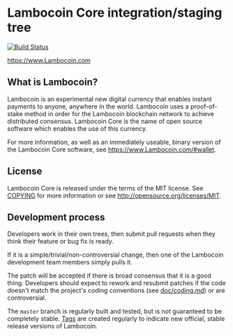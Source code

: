 Lambocoin Core integration/staging tree
=====================================

[![Build Status](https://travis-ci.org/LambocoinFoundation/Lambocoin.svg?branch=master)](https://travis-ci.org/LambocoinFoundation/Lambocoin)

https://www.Lambocoin.com

What is Lambocoin?
----------------

Lambocoin is an experimental new digital currency that enables instant payments to
anyone, anywhere in the world. Lambocoin uses a proof-of-stake method in order for
the Lambocoin blockchain network to achieve distributed consensus. Lambocoin Core is
the name of open source software which enables the use of this currency.

For more information, as well as an immediately useable, binary version of the
Lambocoin Core software, see https://www.Lambocoin.com/#wallet.

License
-------

Lambocoin Core is released under the terms of the MIT license. See [COPYING](COPYING) for more
information or see http://opensource.org/licenses/MIT.

Development process
-------------------

Developers work in their own trees, then submit pull requests when they think
their feature or bug fix is ready.

If it is a simple/trivial/non-controversial change, then one of the Lambocoin
development team members simply pulls it.

The patch will be accepted if there is broad consensus that it is a good thing.
Developers should expect to rework and resubmit patches if the code doesn't
match the project's coding conventions (see [doc/coding.md](doc/coding.md)) or are
controversial.

The `master` branch is regularly built and tested, but is not guaranteed to be
completely stable. [Tags](https://github.com/LambocoinFoundation/Lambocoin/tags) are created
regularly to indicate new official, stable release versions of Lambocoin.

